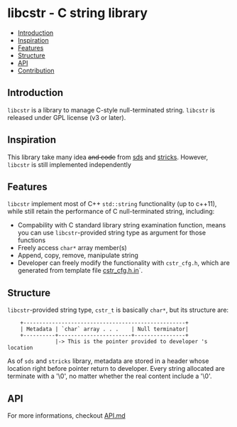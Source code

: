 # libcstr - C string library
* [Introduction](`#Introduction`)
* [Inspiration](`#Inspiration`)
* [Features](`#Features`)
* [Structure](`#Structure`)
* [API](`#API`)
* [Contribution](`#Contribution`)

## Introduction
`libcstr` is a library to manage C-style null-terminated string. 
`libcstr` is released under GPL license (v3 or later).

## Inspiration
This library take many idea ~~and code~~ from [sds](https://github.com/antirez/sds) and [stricks](https://github.com/alcover/stricks). However, `libcstr` is still implemented independently

## Features
`libcstr` implement most of C++ `std::string` functionality (up to c++11), while still retain the performance of C null-terminated string, including:
* Compability with C standard library string examination function, means you can use `libcstr`-provided string type as argument for those functions
* Freely access `char*` array member(s)
* Append, copy, remove, manipulate string
* Developer can freely modify the functionality with `cstr_cfg.h`, which are generated from template file [cstr_cfg.h.in](`#cstr_cfg.h.in`)`.

## Structure
`libcstr`-provided string type, `cstr_t` is basically `char*`, but its structure are:
```
    +---------------------------------------------------+
    | Metadata | `char` array . . .    | Null terminator|
    +----------+-----------------------+----------------+
               |-> This is the pointer provided to developer 's location
```

As of `sds` and `stricks` library, metadata are stored in a header whose location right before pointer return to developer. Every string allocated are terminate with a '\0', no matter whether the real content include a '\0'.


## API
For more informations, checkout [API.md](API.md)
